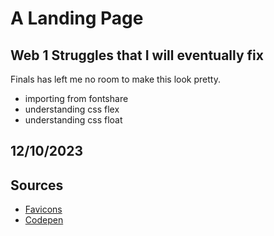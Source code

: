 # A Landing Page

## Web 1 Struggles that I will eventually fix
Finals has left me no room to make this look pretty.

* importing from fontshare
* understanding css flex
* understanding css float
## 12/10/2023

## Sources
* [Favicons](https://favicon.io/)
* [Codepen](https://codepen.io)

